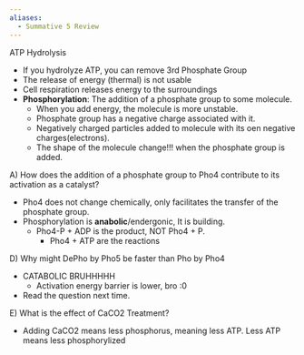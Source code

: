 ```yaml
---
aliases:
  - Summative 5 Review
---
```

ATP Hydrolysis
- If you hydrolyze ATP, you can remove 3rd Phosphate Group
- The release of energy (thermal) is not usable
- Cell respiration releases energy to the surroundings
- **Phosphorylation**: The addition of a phosphate group to some molecule.
	- When you add energy, the molecule is more unstable.
	- Phosphate group has a negative charge associated with it.
	- Negatively charged particles added to molecule with its oen negative charges(electrons).
	- The shape of the molecule change!!! when the phosphate group is added.

A) How does the addition of a phosphate group to Pho4 contribute to its activation as a catalyst?
- Pho4 does not change chemically, only facilitates the transfer of the phosphate group.
- Phosphorylation is **anabolic**/endergonic, It is building.
	- Pho4-P + ADP is the product, NOT Pho4 + P.
		- Pho4 + ATP are the reactions

D) Why might DePho by Pho5 be faster than Pho by Pho4
- CATABOLIC BRUHHHHH
	- Activation energy barrier is lower, bro :0
- Read the question next time.

E) What is the effect of CaCO2 Treatment?
- Adding CaCO2 means less phosphorus, meaning less ATP. Less ATP means less phosphorylized 